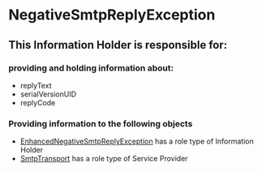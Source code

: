 # NegativeSmtpReplyException
## This Information Holder is responsible for:
### providing and holding information about: 
* replyText
* serialVersionUID
* replyCode
### Providing information to the following objects 
* [EnhancedNegativeSmtpReplyException](../InformationHolders/EnhancedNegativeSmtpReplyException.md) has a role type of Information Holder
* [SmtpTransport](../ServiceProviders/SmtpTransport.md) has a role type of Service Provider
